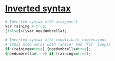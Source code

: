 [1]: http://rosettacode.org/wiki/Inverted_syntax

# [Inverted syntax][1]

```ruby
# Inverted syntax with assignment
var raining = true;
[false]»(\var needumbrella);
 
# Inverted syntax with conditional expressions
# (this also works with 'while' and 'for' loops)
if (raining==true) {needumbrella=true};
{needumbrella=true} if (raining==true);
```